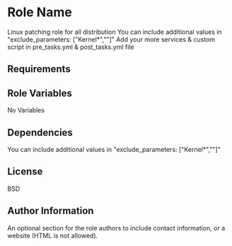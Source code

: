 Role Name
=========

Linux patching role for all distribution
You can include additional values in "exclude_parameters: ["Kernel*",""]" 
Add your more services & custom script in pre_tasks.yml & post_tasks.yml file

Requirements
------------



Role Variables
--------------

No Variables

Dependencies
------------

You can include additional values in "exclude_parameters: ["Kernel*",""]" 


License
-------

BSD

Author Information
------------------

An optional section for the role authors to include contact information, or a website (HTML is not allowed).
